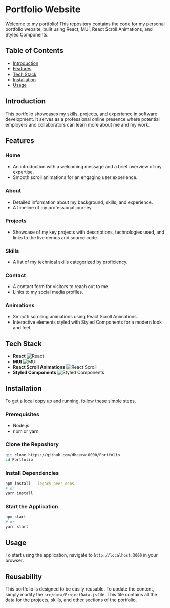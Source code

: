 # Portfolio Website

Welcome to my portfolio! This repository contains the code for my personal portfolio website, built using React, MUI, React Scroll Animations, and Styled Components.

## Table of Contents

- [Introduction](#introduction)
- [Features](#features)
- [Tech Stack](#tech-stack)
- [Installation](#installation)
- [Usage](#usage)


## Introduction

This portfolio showcases my skills, projects, and experience in software development. It serves as a professional online presence where potential employers and collaborators can learn more about me and my work.

## Features

### Home
- An introduction with a welcoming message and a brief overview of my expertise.
- Smooth scroll animations for an engaging user experience.

### About
- Detailed information about my background, skills, and experience.
- A timeline of my professional journey.

### Projects
- Showcase of my key projects with descriptions, technologies used, and links to the live demos and source code.

### Skills
- A list of my technical skills categorized by proficiency.

### Contact
- A contact form for visitors to reach out to me.
- Links to my social media profiles.

### Animations
- Smooth scrolling animations using React Scroll Animations.
- Interactive elements styled with Styled Components for a modern look and feel.

## Tech Stack

- **React** ![React](https://img.shields.io/badge/React-61DAFB?style=flat&logo=react&logoColor=white)
- **MUI** ![MUI](https://img.shields.io/badge/MUI-007FFF?style=flat&logo=mui&logoColor=white)
- **React Scroll Animations** ![React Scroll](https://img.shields.io/badge/React_Scroll_Animations-61DAFB?style=flat&logo=react&logoColor=white)
- **Styled Components** ![Styled Components](https://img.shields.io/badge/Styled_Components-DB7093?style=flat&logo=styled-components&logoColor=white)

## Installation

To get a local copy up and running, follow these simple steps.

### Prerequisites

- Node.js
- npm or yarn

### Clone the Repository

```sh
git clone https://github.com/dheeraj0000/Portfolio
cd Portfolio
```

### Install Dependencies

```sh
npm install --legacy-peer-deps
# or
yarn install
```

### Start the Application

```sh
npm start
# or
yarn start
```

## Usage

To start using the application, navigate to `http://localhost:3000` in your browser.

## Reusability

This portfolio is designed to be easily reusable. To update the content, simply modify the `src/data/ProjectData.js` file. This file contains all the data for the projects, skills, and other sections of the portfolio.


